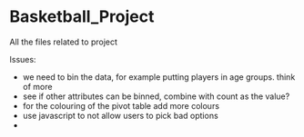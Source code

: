 # Basketball_Project
All the files related to project 

Issues:

- we need to bin the data, for example putting players in age groups. think of more 
- see if other attributes can be binned, combine with count as the value?
- for the colouring of the pivot table add more colours
- use javascript to not allow users to pick bad options 
- 
